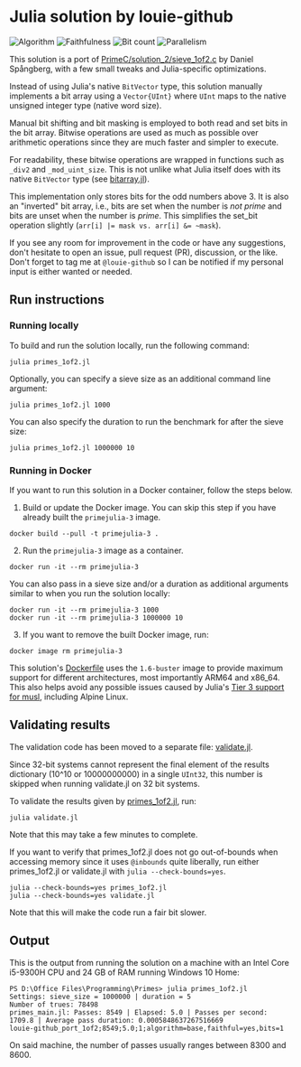 # Julia solution by louie-github
![Algorithm](https://img.shields.io/badge/Algorithm-base-green)
![Faithfulness](https://img.shields.io/badge/Faithful-yes-green)
![Bit count](https://img.shields.io/badge/Bits-1-green)
![Parallelism](https://img.shields.io/badge/Parallel-no-green)

This solution is a port of [PrimeC/solution_2/sieve_1of2.c](../../PrimeC/solution_2/sieve_1of2.c)
by Daniel Spångberg, with a few small tweaks and Julia-specific
optimizations.

Instead of using Julia's native `BitVector` type, this solution
manually implements a bit array using a `Vector{UInt}` where `UInt`
maps to the native unsigned integer type (native word size).

Manual bit shifting and bit masking is employed to both read and set
bits in the bit array. Bitwise operations are used as much as possible
over arithmetic operations since they are much faster and simpler to
execute.

For readability, these bitwise operations are wrapped in functions such
as `_div2` and `_mod_uint_size`. This is not unlike what Julia itself
does with its native `BitVector` type (see
[bitarray.jl](https://github.com/JuliaLang/julia/blob/master/base/bitarray.jl)).

This implementation only stores bits for the odd numbers above 3. It is
also an "inverted" bit array, i.e., bits are set when the number is
*not prime* and bits are unset when the number is *prime*. This
simplifies the set_bit operation slightly
(`arr[i] |= mask vs. arr[i] &= ~mask`).

If you see any room for improvement in the code or have any
suggestions, don't hesitate to open an issue, pull request (PR), 
discussion, or the like. Don't forget to tag me at `@louie-github` so I
can be notified if my personal input is either wanted or needed.


## Run instructions

### Running locally

To build and run the solution locally, run the following command:
```
julia primes_1of2.jl
```

Optionally, you can specify a sieve size as an additional command line argument:
```
julia primes_1of2.jl 1000
```

You can also specify the duration to run the benchmark for after the
sieve size:
```
julia primes_1of2.jl 1000000 10
```

### Running in Docker

If you want to run this solution in a Docker container, follow the steps below.

1. Build or update the Docker image. You can skip this step if you have
   already built the `primejulia-3` image.

```
docker build --pull -t primejulia-3 .
```

2. Run the `primejulia-3` image as a container.
```
docker run -it --rm primejulia-3
```
You can also pass in a sieve size and/or a duration as additional
arguments similar to when you run the solution locally:
```
docker run -it --rm primejulia-3 1000
docker run -it --rm primejulia-3 1000000 10
```

3. If you want to remove the built Docker image, run:
```
docker image rm primejulia-3
```

This solution's [Dockerfile](Dockerfile) uses the `1.6-buster` image
to provide maximum support for different architectures, most
importantly ARM64 and x86_64. This also helps avoid any possible issues
caused by Julia's [Tier 3 support for musl](https://julialang.org/downloads/#currently_supported_platforms),
including Alpine Linux.


## Validating results

The validation code has been moved to a separate file:
[validate.jl](validate.jl).

Since 32-bit systems cannot represent the final element of the results
dictionary (10^10 or 10000000000) in a single `UInt32`, this number is
skipped when running validate.jl on 32 bit systems.

To validate the results given by [primes_1of2.jl](primes_1of2.jl), run:
```
julia validate.jl
```
Note that this may take a few minutes to complete.

If you want to verify that primes_1of2.jl does not go out-of-bounds
when accessing memory since it uses `@inbounds` quite liberally, run
either primes_1of2.jl or validate.jl with `julia --check-bounds=yes`.
```
julia --check-bounds=yes primes_1of2.jl
julia --check-bounds=yes validate.jl
```
Note that this will make the code run a fair bit slower.


## Output

This is the output from running the solution on a machine with an Intel
Core i5-9300H CPU and 24 GB of RAM running Windows 10 Home:
```
PS D:\Office Files\Programming\Primes> julia primes_1of2.jl
Settings: sieve_size = 1000000 | duration = 5
Number of trues: 78498
primes_main.jl: Passes: 8549 | Elapsed: 5.0 | Passes per second: 1709.8 | Average pass duration: 0.0005848637267516669
louie-github_port_1of2;8549;5.0;1;algorithm=base,faithful=yes,bits=1
```
On said machine, the number of passes usually ranges between 8300
and 8600.
